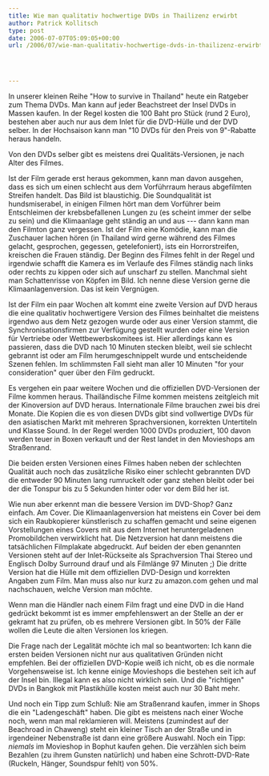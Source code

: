 ```yaml
---
title: Wie man qualitativ hochwertige DVDs in Thailizenz erwirbt
author: Patrick Kollitsch
type: post
date: 2006-07-07T05:09:05+00:00
url: /2006/07/wie-man-qualitativ-hochwertige-dvds-in-thailizenz-erwirbt/




---
```

In unserer kleinen Reihe "How to survive in Thailand" heute ein Ratgeber zum Thema DVDs. Man kann auf jeder Beachstreet der Insel DVDs in Massen kaufen. In der Regel kosten die 100 Baht pro St&uuml;ck (rund 2 Euro), bestehen aber auch nur aus dem Inlet f&uuml;r die DVD-H&uuml;lle und der DVD selber. In der Hochsaison kann man "10 DVDs f&uuml;r den Preis von 9"-Rabatte heraus handeln. 

Von den DVDs selber gibt es meistens drei Qualit&auml;ts-Versionen, je nach Alter des Filmes. 

Ist der Film gerade erst heraus gekommen, kann man davon ausgehen, dass es sich um einen schlecht aus dem Vorf&uuml;hrraum heraus abgefilmten Streifen handelt. Das Bild ist blaustichig. Die Soundqualit&auml;t ist hundsmiserabel, in einigen Filmen h&ouml;rt man dem Vorf&uuml;hrer beim Entschleimen der krebsbefallenen Lungen zu (es scheint immer der selbe zu sein) und die Klimaanlage geht st&auml;ndig an und aus --- dann kann man den Filmton ganz vergessen. Ist der Film eine Kom&ouml;die, kann man die Zuschauer lachen h&ouml;ren (in Thailand wird gerne w&auml;hrend des Filmes gelacht, gesprochen, gegessen, getelefoniert), ists ein Horrorstreifen, kreischen die Frauen st&auml;ndig. Der Beginn des Filmes fehlt in der Regel und irgendwie schafft die Kamera es im Verlaufe des Filmes st&auml;ndig nach links oder rechts zu kippen oder sich auf unscharf zu stellen. Manchmal sieht man Schattenrisse von K&ouml;pfen im Bild. Ich nenne diese Version gerne die Klimaanlagenversion. Das ist kein Vergn&uuml;gen.

Ist der Film ein paar Wochen alt kommt eine zweite Version auf DVD heraus die eine qualitativ hochwertigere Version des Filmes beinhaltet die meistens irgendwo aus dem Netz gezogen wurde oder aus einer Version stammt, die Synchronisationsfirmen zur Verf&uuml;gung gestellt wurden oder eine Version f&uuml;r Vertriebe oder Wettbewerbskomitees ist. Hier allerdings kann es passieren, dass die DVD nach 10 Minuten stecken bleibt, weil sie schlecht gebrannt ist oder am Film herumgeschnippelt wurde und entscheidende Szenen fehlen. Im schlimmsten Fall sieht man aller 10 Minuten "for your consideration" quer &uuml;ber den Film gedruckt. 

Es vergehen ein paar weitere Wochen und die offiziellen DVD-Versionen der Filme kommen heraus. Thail&auml;ndische Filme kommen meistens zeitgleich mit der Kinoversion auf DVD heraus. Internationale Filme brauchen zwei bis drei Monate. Die Kopien die es von diesen DVDs gibt sind vollwertige DVDs f&uuml;r den asiatischen Markt mit mehreren Sprachversionen, korrekten Untertiteln und Klasse Sound. In der Regel werden 1000 DVDs produziert, 100 davon werden teuer in Boxen verkauft und der Rest landet in den Movieshops am Stra&szlig;enrand.

Die beiden ersten Versionen eines Filmes haben neben der schlechten Qualit&auml;t auch noch das zus&auml;tzliche Risiko einer schlecht gebrannten DVD die entweder 90 Minuten lang rumruckelt oder ganz stehen bleibt oder bei der die Tonspur bis zu 5 Sekunden hinter oder vor dem Bild her ist. 

Wie nun aber erkennt man die bessere Version im DVD-Shop? Ganz einfach. Am Cover. Die Klimaanlagenversion hat meistens ein Cover bei dem sich ein Raubkopierer k&uuml;nstlerisch zu schaffen gemacht und seine eigenen Vorstellungen eines Covers mit aus dem Internet heruntergeladenen Promobildchen verwirklicht hat. Die Netzversion hat dann meistens die tats&auml;chlichen Filmplakate abgedruckt. Auf beiden der eben genannten Versionen steht auf der Inlet-R&uuml;ckseite als Sprachversion Thai Stereo und Englisch Dolby Surround drauf und als Filml&auml;nge 97 Minuten ;) Die dritte Version hat die H&uuml;lle mit dem offiziellen DVD-Design und korrekten Angaben zum Film. Man muss also nur kurz zu amazon.com gehen und mal nachschauen, welche Version man m&ouml;chte. 

Wenn man die H&auml;ndler nach einem Film fragt und eine DVD in die Hand gedr&uuml;ckt bekommt ist es immer empfehlenswert an der Stelle an der er gekramt hat zu pr&uuml;fen, ob es mehrere Versionen gibt. In 50% der F&auml;lle wollen die Leute die alten Versionen los kriegen. 

Die Frage nach der Legalit&auml;t m&ouml;chte ich mal so beantworten: Ich kann die ersten beiden Versionen nicht nur aus qualitativen Gr&uuml;nden nicht empfehlen. Bei der offiziellen DVD-Kopie wei&szlig; ich nicht, ob es die normale Vorgehensweise ist. Ich kenne einige Movieshops die bestehen seit ich auf der Insel bin. Illegal kann es also nicht wirklich sein. Und die "richtigen" DVDs in Bangkok mit Plastikh&uuml;lle kosten meist auch nur 30 Baht mehr.

Und noch ein Tipp zum Schlu&szlig;: Nie am Stra&szlig;enrand kaufen, immer in Shops die ein "Ladengesch&auml;ft" haben. Die gibt es meistens nach einer Woche noch, wenn man mal reklamieren will. Meistens (zumindest auf der Beachroad in Chaweng) steht ein kleiner Tisch an der Stra&szlig;e und in irgendeiner Nebenstra&szlig;e ist dann eine gr&ouml;&szlig;ere Auswahl. Noch ein Tipp: _niemals_ im Movieshop in Bophut kaufen gehen. Die verz&auml;hlen sich beim Bezahlen (zu ihrem Gunsten nat&uuml;rlich) und haben eine Schrott-DVD-Rate (Ruckeln, H&auml;nger, Soundspur fehlt) von 50%.